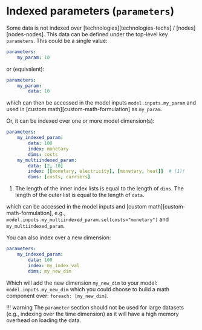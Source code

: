 # Indexed parameters (`parameters`)

Some data is not indexed over [technologies][technologies-techs] / [nodes][nodes-nodes].
This data can be defined under the top-level key `parameters`.
This could be a single value:

```yaml
parameters:
    my_param: 10
```

or (equivalent):

```yaml
parameters:
    my_param:
        data: 10
```

which can then be accessed in the model inputs `model.inputs.my_param` and used in [custom math][custom-math-formulation] as `my_param`.

Or, it can be indexed over one or more model dimension(s):

```yaml
parameters:
    my_indexed_param:
        data: 100
        index: monetary
        dims: costs
    my_multiindexed_param:
        data: [2, 10]
        index: [[monetary, electricity], [monetary, heat]]  # (1)!
        dims: [costs, carriers]
```

1. The length of the inner index lists is equal to the length of `dims`.
The length of the outer list is equal to the length of `data`.

which can be accessed in the model inputs and [custom math][custom-math-formulation], e.g., `model.inputs.my_multiindexed_param.sel(costs="monetary")` and `my_multiindexed_param`.

You can also index over a new dimension:

```yaml
parameters:
    my_indexed_param:
        data: 100
        index: my_index_val
        dims: my_new_dim
```

Which will add the new dimension `my_new_dim` to your model: `model.inputs.my_new_dim` which you could choose to build a math component over:
`foreach: [my_new_dim]`.

!!! warning
    The `parameter` section should not be used for large datasets (e.g., indexing over the time dimension) as it will have a high memory overhead on loading the data.
